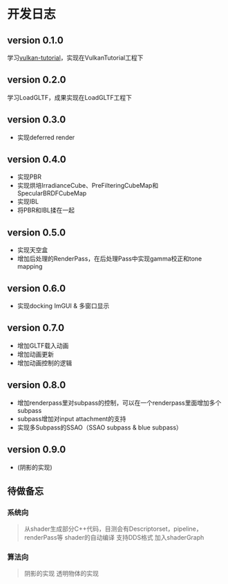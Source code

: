 # 开发日志

## version 0.1.0

学习[vulkan-tutorial](https://vulkan-tutorial.com/)，实现在VulkanTutorial工程下

## version 0.2.0

 学习LoadGLTF，成果实现在LoadGLTF工程下

## version 0.3.0

* 实现deferred render

## version 0.4.0

* 实现PBR
* 实现烘培IrradianceCube、PreFilteringCubeMap和SpecularBRDFCubeMap
* 实现IBL
* 将PBR和IBL揉在一起

## version 0.5.0

* 实现天空盒
* 增加后处理的RenderPass，在后处理Pass中实现gamma校正和tone mapping

## version 0.6.0

* 实现docking ImGUI & 多窗口显示

## version 0.7.0

* 增加GLTF载入动画
* 增加动画更新
* 增加动画控制的逻辑

## version 0.8.0

* 增加renderpass里对subpass的控制，可以在一个renderpass里面增加多个subpass
* subpass增加对input attachment的支持
* 实现多Subpass的SSAO（SSAO subpass & blue subpass）

## version 0.9.0

* (阴影的实现)


## 待做备忘

### 系统向

> 从shader生成部分C++代码，目测会有Descriptorset，pipeline，renderPass等
> shader的自动编译
> 支持DDS格式
> 加入shaderGraph

### 算法向
  
> 阴影的实现
> 透明物体的实现
